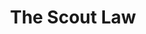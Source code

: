 ---
title: The Scout Law
type: laws
page: /laws.html
image: /img/products/jumbotron.jpg
heading: The Scout Law
description: The Scout Law consists of twelve points intended to guide the behavior and decisions of scouts and scouters.
laws:
  - name: Trustworthy
    text: >
      A Scout tells the truth. He keeps his promises. Honests is part of his
      code of conduct. People can depend on him.
  - name: Loyal
    text: >
      A Scout is true to his familt, Scout leaders, friends, school, and nation.
  - name: Helpful
    text: >
      A Scout is concerned about other people. He does things willingly for others
      without pay or reward.
  - name: Courteous
    text: >
      A Scout is polite to everyone regardless of age or position. He knows good
      manners make it easier for people to get along together.
  - name: Kind
    text: >
      A Scout understands there is strength in being gentle. He treats others as he
      wants to be treated. He does not hurt or kill harmless things without reason.
  - name: Obedient
    text: >
      A Scout follows the rules of his family, school, and troop. He obeys the laws
      of his community and country. If he things these rules and laws are unfair,
      he tries to have them changed in an orderly manner rather than disobey them.
  - name: Cheerful
    text: >
      A Scout looks for the bright side of things. He cheerfully does tasks that come
      his way. He tries to make others happy.
  - name: Thrifty
    text: >
      A Scout works to pay his way and to help others. He saves for unforseen needs.
      He protects and conserves natural resources. He carefully uses time and property.
  - name: Brave
    text: >
      A Scout can face danger even if he is afraid. He has the courage to stand for
      what he things is right even if others laugh at or threaten him.
  - name: Clean
    text: >
      A Scout keeps his body and mind fit and clean. He goes around with those who
      believe in living by these same ideals. He helps keep his home and community
      clean.
  - name: Reverent
    text: >
      A Scout is reverent toward God. He is faithful in his religious duties. He
      respects the beliefs of others.
---